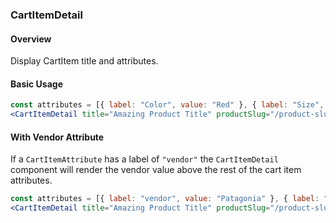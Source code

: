 ### CartItemDetail

#### Overview
Display CartItem title and attributes.

#### Basic Usage
```jsx
const attributes = [{ label: "Color", value: "Red" }, { label: "Size", value: "Medium" }];
<CartItemDetail title="Amazing Product Title" productSlug="/product-slug" attributes={attributes} />
```

#### With Vendor Attribute
If a `CartItemAttribute` has a label of `"vendor"` the `CartItemDetail` component will render the vendor value above the rest of the cart item attributes.
```jsx
const attributes = [{ label: "vendor", value: "Patagonia" }, { label: "Color", value: "Red" }, { label: "Size", value: "Medium" }];
<CartItemDetail title="Amazing Product Title" productSlug="/product-slug" attributes={attributes} />
```
